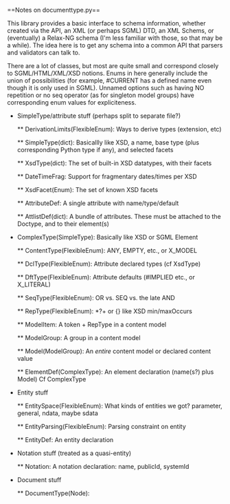 ==Notes on documenttype.py==

This library provides a basic interface to schema information, whether created
via the API, an XML (or perhaps SGML) DTD, an XML Schems, or (eventually) a Relax-NG schema (I'm less
familiar with those, so that may be a while). The idea here is to get any
schema into a common API that parsers and validators can talk to.

There are a lot of classes, but most are quite small and correspond closely
to SGML/HTML/XML/XSD notions. Enums in here generally include the union
of possibilities (for example, #CURRENT has a defined name even though
it is only used in SGML).
Unnamed options such as having NO repetition or no seq operator (as for
singleton model groups) have corresponding enum values for expliciteness.


* SimpleType/attribute stuff (perhaps split to separate file?)

    ** DerivationLimits(FlexibleEnum): Ways to derive types
    (extension, etc)

    ** SimpleType(dict): Basicallly like XSD, a name, base type
    (plus corresponding Python type if any), and selected facets

    ** XsdType(dict): The set of built-in XSD datatypes, with their facets

    ** DateTimeFrag: Support for fragmentary dates/times per XSD

    ** XsdFacet(Enum): The set of known XSD facets

    ** AttributeDef: A single attribute with name/type/default

    ** AttlistDef(dict): A bundle of attributes. These must be attached to
the Doctype, and to their element(s)


* ComplexType(SimpleType): Basically like XSD or SGML Element

    ** ContentType(FlexibleEnum): ANY, EMPTY, etc., or X_MODEL

    ** DclType(FlexibleEnum):  Attribute declared types (cf XsdType)

    ** DftType(FlexibleEnum):  Attribute defaults (#IMPLIED etc., or X_LITERAL)

    ** SeqType(FlexibleEnum):  OR vs. SEQ vs. the late AND

    ** RepType(FlexibleEnum):  *?+ or {} like XSD min/maxOccurs

    ** ModelItem: A token + RepType in a content model

    ** ModelGroup: A group in a content model

    ** Model(ModelGroup): An *entire* content model or declared content value

    ** ElementDef(ComplexType): An element declaration (name(s?) plus Model)
    Cf ComplexType


* Entity stuff

    ** EntitySpace(FlexibleEnum): What kinds of entities we got?
    parameter, general, ndata, maybe sdata

    ** EntityParsing(FlexibleEnum): Parsing constraint on entity

    ** EntityDef: An entity declaration


* Notation stuff (treated as a quasi-entity)

    ** Notation: A notation declaration: name, publicId, systemId

* Document stuff

    ** DocumentType(Node):

